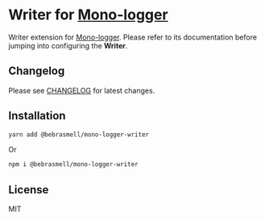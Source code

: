 # Writer for [Mono-logger](https://github.com/bebrasmell/mono-logger)

Writer extension for [Mono-logger](https://github.com/bebrasmell/mono-logger).
Please refer to its documentation before jumping into configuring the __Writer__.

## Changelog
Please see [CHANGELOG](./CHANGELOG.md) for latest changes.

## Installation
```bash
yarn add @bebrasmell/mono-logger-writer
```

Or

```bash
npm i @bebrasmell/mono-logger-writer
```

## License
MIT
